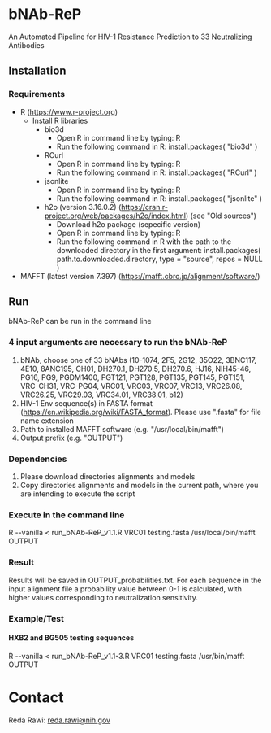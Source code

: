 # bNAb-ReP
An Automated Pipeline for HIV-1 Resistance Prediction to 33 Neutralizing Antibodies

## Installation

### Requirements
- R (https://www.r-project.org)
  - Install R libraries
    - bio3d
      - Open R in command line by typing: R
      - Run the following command in R: install.packages( "bio3d" )
    - RCurl
      - Open R in command line by typing: R
      - Run the following command in R: install.packages( "RCurl" )
    - jsonlite
      - Open R in command line by typing: R
      - Run the following command in R: install.packages( "jsonlite" )
    - h2o (version 3.16.0.2) (https://cran.r-project.org/web/packages/h2o/index.html) (see "Old sources")
      - Download h2o package (sepecific version)
      - Open R in command line by typing: R
      - Run the following command in R with the path to the downloaded directory in the first argument: install.packages( path.to.downloaded.directory, type = "source", repos = NULL )
- MAFFT (latest version 7.397) (https://mafft.cbrc.jp/alignment/software/)

## Run 
bNAb-ReP can be run in the command line

### 4 input arguments are necessary to run the bNAb-ReP
  1.  bNAb, choose one of 33 bNAbs (10-1074, 2F5, 2G12, 35O22, 3BNC117, 4E10, 8ANC195, CH01, DH270.1, DH270.5, DH270.6, HJ16, NIH45-46, PG16, PG9, PGDM1400, PGT121, PGT128, PGT135, PGT145, PGT151, VRC-CH31, VRC-PG04, VRC01, VRC03, VRC07, VRC13, VRC26.08, VRC26.25, VRC29.03, VRC34.01, VRC38.01, b12)
  2.  HIV-1 Env sequence(s) in FASTA format (https://en.wikipedia.org/wiki/FASTA_format).
      Please use ".fasta" for file name extension 
  3.  Path to installed MAFFT software (e.g. "/usr/local/bin/mafft")
  4.  Output prefix (e.g. "OUTPUT")

### Dependencies
  1. Please download directories alignments and models
  2. Copy directories alignments and models in the current path, where you are intending to execute the script

### Execute in the command line
R --vanilla < run_bNAb-ReP_v1.1.R VRC01 testing.fasta /usr/local/bin/mafft OUTPUT

### Result
Results will be saved in OUTPUT_probabilities.txt. For each sequence in the input alignment file a probability value between 0-1 is calculated, with higher values corresponding to neutralization sensitivity.



### Example/Test

#### HXB2 and BG505 testing sequences
R --vanilla < run_bNAb-ReP_v1.1-3.R VRC01 testing.fasta /usr/bin/mafft OUTPUT

# Contact
Reda Rawi: reda.rawi@nih.gov
